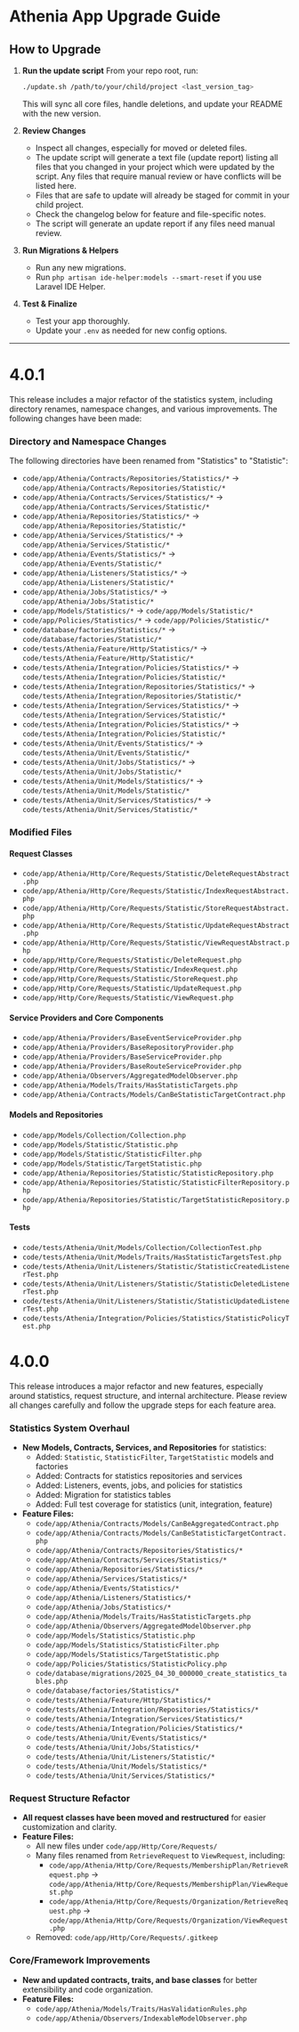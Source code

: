 # Athenia App Upgrade Guide

## How to Upgrade

1. **Run the update script**
   From your repo root, run:
   ```sh
   ./update.sh /path/to/your/child/project <last_version_tag>
   ```
   This will sync all core files, handle deletions, and update your README with the new version.

2. **Review Changes**
   - Inspect all changes, especially for moved or deleted files.
   - The update script will generate a text file (update report) listing all files that you changed in your project which were updated by the script. Any files that require manual review or have conflicts will be listed here.
   - Files that are safe to update will already be staged for commit in your child project.
   - Check the changelog below for feature and file-specific notes.
   - The script will generate an update report if any files need manual review.

3. **Run Migrations & Helpers**
   - Run any new migrations.
   - Run `php artisan ide-helper:models --smart-reset` if you use Laravel IDE Helper.

4. **Test & Finalize**
   - Test your app thoroughly.
   - Update your `.env` as needed for new config options.

---

# 4.0.1

This release includes a major refactor of the statistics system, including directory renames, namespace changes, and various improvements. The following changes have been made:

### Directory and Namespace Changes
The following directories have been renamed from "Statistics" to "Statistic":

- `code/app/Athenia/Contracts/Repositories/Statistics/*` → `code/app/Athenia/Contracts/Repositories/Statistic/*`
- `code/app/Athenia/Contracts/Services/Statistics/*` → `code/app/Athenia/Contracts/Services/Statistic/*`
- `code/app/Athenia/Repositories/Statistics/*` → `code/app/Athenia/Repositories/Statistic/*`
- `code/app/Athenia/Services/Statistics/*` → `code/app/Athenia/Services/Statistic/*`
- `code/app/Athenia/Events/Statistics/*` → `code/app/Athenia/Events/Statistic/*`
- `code/app/Athenia/Listeners/Statistics/*` → `code/app/Athenia/Listeners/Statistic/*`
- `code/app/Athenia/Jobs/Statistics/*` → `code/app/Athenia/Jobs/Statistic/*`
- `code/app/Models/Statistics/*` → `code/app/Models/Statistic/*`
- `code/app/Policies/Statistics/*` → `code/app/Policies/Statistic/*`
- `code/database/factories/Statistics/*` → `code/database/factories/Statistic/*`
- `code/tests/Athenia/Feature/Http/Statistics/*` → `code/tests/Athenia/Feature/Http/Statistic/*`
- `code/tests/Athenia/Integration/Policies/Statistics/*` → `code/tests/Athenia/Integration/Policies/Statistic/*`
- `code/tests/Athenia/Integration/Repositories/Statistics/*` → `code/tests/Athenia/Integration/Repositories/Statistic/*`
- `code/tests/Athenia/Integration/Services/Statistics/*` → `code/tests/Athenia/Integration/Services/Statistic/*`
- `code/tests/Athenia/Integration/Policies/Statistics/*` → `code/tests/Athenia/Integration/Policies/Statistic/*`
- `code/tests/Athenia/Unit/Events/Statistics/*` → `code/tests/Athenia/Unit/Events/Statistic/*`
- `code/tests/Athenia/Unit/Jobs/Statistics/*` → `code/tests/Athenia/Unit/Jobs/Statistic/*`
- `code/tests/Athenia/Unit/Models/Statistics/*` → `code/tests/Athenia/Unit/Models/Statistic/*`
- `code/tests/Athenia/Unit/Services/Statistics/*` → `code/tests/Athenia/Unit/Services/Statistic/*`

### Modified Files

#### Request Classes
- `code/app/Athenia/Http/Core/Requests/Statistic/DeleteRequestAbstract.php`
- `code/app/Athenia/Http/Core/Requests/Statistic/IndexRequestAbstract.php`
- `code/app/Athenia/Http/Core/Requests/Statistic/StoreRequestAbstract.php`
- `code/app/Athenia/Http/Core/Requests/Statistic/UpdateRequestAbstract.php`
- `code/app/Athenia/Http/Core/Requests/Statistic/ViewRequestAbstract.php`
- `code/app/Http/Core/Requests/Statistic/DeleteRequest.php`
- `code/app/Http/Core/Requests/Statistic/IndexRequest.php`
- `code/app/Http/Core/Requests/Statistic/StoreRequest.php`
- `code/app/Http/Core/Requests/Statistic/UpdateRequest.php`
- `code/app/Http/Core/Requests/Statistic/ViewRequest.php`

#### Service Providers and Core Components
- `code/app/Athenia/Providers/BaseEventServiceProvider.php`
- `code/app/Athenia/Providers/BaseRepositoryProvider.php`
- `code/app/Athenia/Providers/BaseServiceProvider.php`
- `code/app/Athenia/Providers/BaseRouteServiceProvider.php`
- `code/app/Athenia/Observers/AggregatedModelObserver.php`
- `code/app/Athenia/Models/Traits/HasStatisticTargets.php`
- `code/app/Athenia/Contracts/Models/CanBeStatisticTargetContract.php`

#### Models and Repositories
- `code/app/Models/Collection/Collection.php`
- `code/app/Models/Statistic/Statistic.php`
- `code/app/Models/Statistic/StatisticFilter.php`
- `code/app/Models/Statistic/TargetStatistic.php`
- `code/app/Athenia/Repositories/Statistic/StatisticRepository.php`
- `code/app/Athenia/Repositories/Statistic/StatisticFilterRepository.php`
- `code/app/Athenia/Repositories/Statistic/TargetStatisticRepository.php`

#### Tests
- `code/tests/Athenia/Unit/Models/Collection/CollectionTest.php`
- `code/tests/Athenia/Unit/Models/Traits/HasStatisticTargetsTest.php`
- `code/tests/Athenia/Unit/Listeners/Statistic/StatisticCreatedListenerTest.php`
- `code/tests/Athenia/Unit/Listeners/Statistic/StatisticDeletedListenerTest.php`
- `code/tests/Athenia/Unit/Listeners/Statistic/StatisticUpdatedListenerTest.php`
- `code/tests/Athenia/Integration/Policies/Statistics/StatisticPolicyTest.php`


# 4.0.0

This release introduces a major refactor and new features, especially around statistics, request structure, and internal architecture. Please review all changes carefully and follow the upgrade steps for each feature area.

### **Statistics System Overhaul**
- **New Models, Contracts, Services, and Repositories** for statistics:
  - Added: `Statistic`, `StatisticFilter`, `TargetStatistic` models and factories
  - Added: Contracts for statistics repositories and services
  - Added: Listeners, events, jobs, and policies for statistics
  - Added: Migration for statistics tables
  - Added: Full test coverage for statistics (unit, integration, feature)
- **Feature Files:**
  - `code/app/Athenia/Contracts/Models/CanBeAggregatedContract.php`
  - `code/app/Athenia/Contracts/Models/CanBeStatisticTargetContract.php`
  - `code/app/Athenia/Contracts/Repositories/Statistics/*`
  - `code/app/Athenia/Contracts/Services/Statistics/*`
  - `code/app/Athenia/Repositories/Statistics/*`
  - `code/app/Athenia/Services/Statistics/*`
  - `code/app/Athenia/Events/Statistics/*`
  - `code/app/Athenia/Listeners/Statistics/*`
  - `code/app/Athenia/Jobs/Statistics/*`
  - `code/app/Athenia/Models/Traits/HasStatisticTargets.php`
  - `code/app/Athenia/Observers/AggregatedModelObserver.php`
  - `code/app/Models/Statistics/Statistic.php`
  - `code/app/Models/Statistics/StatisticFilter.php`
  - `code/app/Models/Statistics/TargetStatistic.php`
  - `code/app/Policies/Statistics/StatisticPolicy.php`
  - `code/database/migrations/2025_04_30_000000_create_statistics_tables.php`
  - `code/database/factories/Statistics/*`
  - `code/tests/Athenia/Feature/Http/Statistics/*`
  - `code/tests/Athenia/Integration/Repositories/Statistics/*`
  - `code/tests/Athenia/Integration/Services/Statistics/*`
  - `code/tests/Athenia/Integration/Policies/Statistics/*`
  - `code/tests/Athenia/Unit/Events/Statistics/*`
  - `code/tests/Athenia/Unit/Jobs/Statistics/*`
  - `code/tests/Athenia/Unit/Listeners/Statistic/*`
  - `code/tests/Athenia/Unit/Models/Statistics/*`
  - `code/tests/Athenia/Unit/Services/Statistics/*`

### **Request Structure Refactor**
- **All request classes have been moved and restructured** for easier customization and clarity.
- **Feature Files:**
  - All new files under `code/app/Http/Core/Requests/`
  - Many files renamed from `RetrieveRequest` to `ViewRequest`, including:
    - `code/app/Athenia/Http/Core/Requests/MembershipPlan/RetrieveRequest.php` → `code/app/Athenia/Http/Core/Requests/MembershipPlan/ViewRequest.php`
    - `code/app/Athenia/Http/Core/Requests/Organization/RetrieveRequest.php` → `code/app/Athenia/Http/Core/Requests/Organization/ViewRequest.php`
  - Removed: `code/app/Http/Core/Requests/.gitkeep`

### **Core/Framework Improvements**
- **New and updated contracts, traits, and base classes** for better extensibility and code organization.
- **Feature Files:**
  - `code/app/Athenia/Models/Traits/HasValidationRules.php`
  - `code/app/Athenia/Observers/IndexableModelObserver.php`